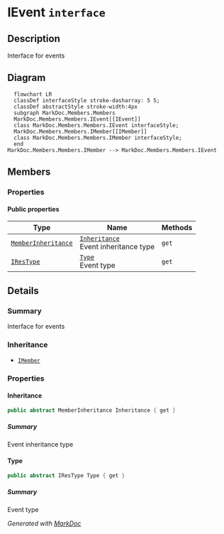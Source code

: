 # IEvent `interface`

## Description
Interface for events

## Diagram
```mermaid
  flowchart LR
  classDef interfaceStyle stroke-dasharray: 5 5;
  classDef abstractStyle stroke-width:4px
  subgraph MarkDoc.Members.Members
  MarkDoc.Members.Members.IEvent[[IEvent]]
  class MarkDoc.Members.Members.IEvent interfaceStyle;
  MarkDoc.Members.Members.IMember[[IMember]]
  class MarkDoc.Members.Members.IMember interfaceStyle;
  end
MarkDoc.Members.Members.IMember --> MarkDoc.Members.Members.IEvent
```

## Members
### Properties
#### Public  properties
| Type | Name | Methods |
| --- | --- | --- |
| [`MemberInheritance`](./markdocmembersenums-MemberInheritance.md) | [`Inheritance`](markdocmembersmembers-IEvent.md#inheritance)<br>Event inheritance type | `get` |
| [`IResType`](./markdocmembersresolvedtypes-IResType.md) | [`Type`](markdocmembersmembers-IEvent.md#type)<br>Event type | `get` |

## Details
### Summary
Interface for events

### Inheritance
 - [
`IMember`
](./markdocmembersmembers-IMember.md)

### Properties
#### Inheritance
```csharp
public abstract MemberInheritance Inheritance { get }
```
##### Summary
Event inheritance type

#### Type
```csharp
public abstract IResType Type { get }
```
##### Summary
Event type

*Generated with* [*MarkDoc*](https://github.com/hailstorm75/MarkDoc.Core)
